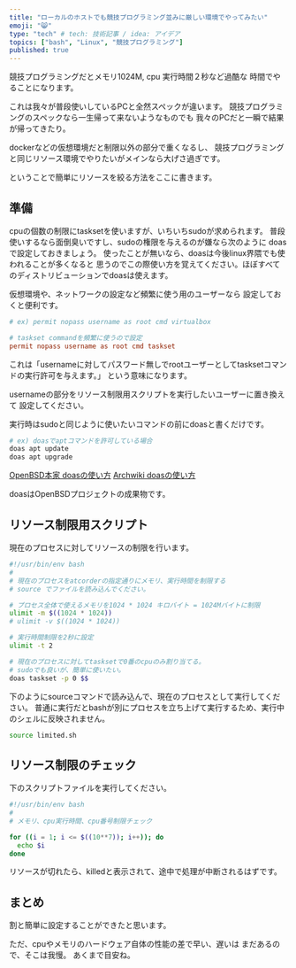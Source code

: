 ```yaml
---
title: "ローカルのホストでも競技プログラミング並みに厳しい環境でやってみたい"
emoji: "😸"
type: "tech" # tech: 技術記事 / idea: アイデア
topics: ["bash", "Linux", "競技プログラミング"]
published: true
---
```


競技プログラミングだとメモリ1024M, cpu 実行時間２秒など過酷な
時間でやることになります。

これは我々が普段使いしているPCと全然スペックが違います。
競技プログラミングのスペックなら一生帰って来ないようなものでも
我々のPCだと一瞬で結果が帰ってきたり。

dockerなどの仮想環境だと制限以外の部分で重くなるし、
競技プログラミングと同じリソース環境でやりたいがメインなら大げさ過ぎです。

ということで簡単にリソースを絞る方法をここに書きます。

## 準備

cpuの個数の制限にtasksetを使いますが、いちいちsudoが求められます。
普段使いするなら面倒臭いですし、sudoの権限を与えるのが嫌なら次のように
doasで設定しておきましょう。
使ったことが無いなら、doasは今後linux界隈でも使われることが多くなると
思うのでこの際使い方を覚えてください。ほぼすべてのディストリビューションでdoasは使えます。

仮想環境や、ネットワークの設定など頻繁に使う用のユーザーなら
設定しておくと便利です。

```bash:/etc/doas.conf
# ex) permit nopass username as root cmd virtualbox

# taskset commandを頻繁に使うので設定
permit nopass username as root cmd taskset
```

これは「usernameに対してパスワード無しでrootユーザーとしてtasksetコマンドの実行許可を与えます。」
という意味になります。

usernameの部分をリソース制限用スクリプトを実行したいユーザーに置き換えて
設定してください。

実行時はsudoと同じように使いたいコマンドの前にdoasと書くだけです。

```bash
# ex) doasでaptコマンドを許可している場合
doas apt update
doas apt upgrade 
```

[OpenBSD本家 doasの使い方](https://man.openbsd.org/doas.conf.5)
[Archwiki doasの使い方](https://wiki.archlinux.jp/index.php/Doas)

doasはOpenBSDプロジェクトの成果物です。

## リソース制限用スクリプト

現在のプロセスに対してリソースの制限を行います。

```bash:limited.sh
#!/usr/bin/env bash
#
# 現在のプロセスをatcorderの指定通りにメモリ、実行時間を制限する
# source でファイルを読み込んでください。

# プロセス全体で使えるメモリを1024 * 1024 キロバイト = 1024Mバイトに制限
ulimit -m $((1024 * 1024))
# ulimit -v $((1024 * 1024))

# 実行時間制限を2秒に設定
ulimit -t 2

# 現在のプロセスに対してtasksetで0番のcpuのみ割り当てる。
# sudoでも良いが、簡単に使いたい。
doas taskset -p 0 $$
```

下のようにsourceコマンドで読み込んで、現在のプロセスとして実行してください。
普通に実行だとbashが別にプロセスを立ち上げて実行するため、実行中のシェルに反映されません。

```bash
source limited.sh
```

## リソース制限のチェック

下のスクリプトファイルを実行してください。

```bash:limited_check.sh
#!/usr/bin/env bash
#
# メモリ、cpu実行時間、cpu番号制限チェック

for ((i = 1; i <= $((10**7)); i++)); do
  echo $i
done
```

リソースが切れたら、killedと表示されて、途中で処理が中断されるはずです。

## まとめ

割と簡単に設定することができたと思います。

ただ、cpuやメモリのハードウェア自体の性能の差で早い、遅いは
まだあるので、そこは我慢。
あくまで目安ね。
